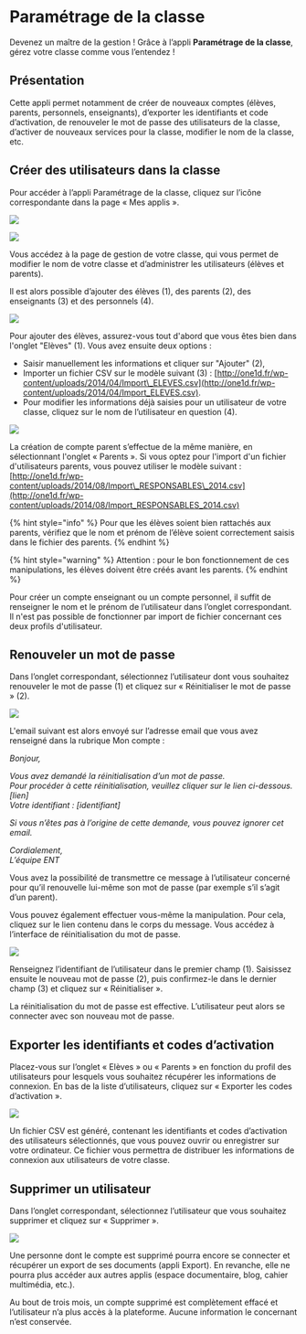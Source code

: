 # Paramétrage de la classe

Devenez un maître de la gestion ! Grâce à l’appli **Paramétrage de la classe**, gérez votre classe comme vous l’entendez !

## Présentation

Cette appli permet notamment de créer de nouveaux comptes \(élèves, parents, personnels, enseignants\), d’exporter les identifiants et code d’activation, de renouveler le mot de passe des utilisateurs de la classe, d’activer de nouveaux services pour la classe, modifier le nom de la classe, etc.

## Créer des utilisateurs dans la classe

Pour accéder à l’appli Paramétrage de la classe, cliquez sur l’icône correspondante dans la page « Mes applis ».

![](.gitbook/assets/2018-08-24_11h44_08%20%282%29.png)

![](.gitbook/assets/2018-08-24_11h45_21%20%281%29.png)

Vous accédez à la page de gestion de votre classe, qui vous permet de modifier le nom de votre classe et d’administrer les utilisateurs \(élèves et parents\).

Il est alors possible d’ajouter des élèves \(1\), des parents \(2\), des enseignants \(3\) et des personnels \(4\).

![](.gitbook/assets/2018-08-24_11h46_40%20%281%29.png)

Pour ajouter des élèves, assurez-vous tout d'abord que vous êtes bien dans l'onglet "Elèves" \(1\). Vous avez ensuite deux options :

* Saisir manuellement les informations et cliquer sur "Ajouter" \(2\),
* Importer un fichier CSV sur le modèle suivant \(3\) : [http://one1d.fr/wp-content/uploads/2014/04/Import\_ELEVES.csv](http://one1d.fr/wp-content/uploads/2014/04/Import_ELEVES.csv).
* Pour modifier les informations déjà saisies pour un utilisateur de votre classe, cliquez sur le nom de l’utilisateur en question \(4\).

![](.gitbook/assets/2018-08-24_11h48_43%20%283%29.png)

La création de compte parent s’effectue de la même manière, en sélectionnant l'onglet « Parents ». Si vous optez pour l'import d'un fichier d'utilisateurs parents, vous pouvez utiliser le modèle suivant : [http://one1d.fr/wp-content/uploads/2014/08/Import\_RESPONSABLES\_2014.csv](http://one1d.fr/wp-content/uploads/2014/08/Import_RESPONSABLES_2014.csv)

{% hint style="info" %}
Pour que les élèves soient bien rattachés aux parents, vérifiez que le nom et prénom de l’élève soient correctement saisis dans le fichier des parents.
{% endhint %}

{% hint style="warning" %}
Attention : pour le bon fonctionnement de ces manipulations, les élèves doivent être créés avant les parents.
{% endhint %}

Pour créer un compte enseignant ou un compte personnel, il suffit de renseigner le nom et le prénom de l’utilisateur dans l’onglet correspondant. Il n'est pas possible de fonctionner par import de fichier concernant ces deux profils d'utilisateur.

## Renouveler un mot de passe

Dans l’onglet correspondant, sélectionnez l’utilisateur dont vous souhaitez renouveler le mot de passe \(1\) et cliquez sur « Réinitialiser le mot de passe » \(2\).

![](.gitbook/assets/2018-08-24_11h59_36-1.png)

L'email suivant est alors envoyé sur l’adresse email que vous avez renseigné dans la rubrique Mon compte :

_Bonjour,_

_Vous avez demandé la réinitialisation d’un mot de passe.  
Pour procéder à cette réinitialisation, veuillez cliquer sur le lien ci-dessous.  
\[lien\]  
Votre identifiant : \[identifiant\]_

_Si vous n’êtes pas à l’origine de cette demande, vous pouvez ignorer cet email._

_Cordialement,  
L’équipe ENT_

Vous avez la possibilité de transmettre ce message à l’utilisateur concerné pour qu’il renouvelle lui-même son mot de passe \(par exemple s’il s’agit d’un parent\).

Vous pouvez également effectuer vous-même la manipulation. Pour cela, cliquez sur le lien contenu dans le corps du message. Vous accédez à l’interface de réinitialisation du mot de passe.

![](.gitbook/assets/p8-1%20%281%29.png)

Renseignez l’identifiant de l’utilisateur dans le premier champ \(1\). Saisissez ensuite le nouveau mot de passe \(2\), puis confirmez-le dans le dernier champ \(3\) et cliquez sur « Réinitialiser ».

La réinitialisation du mot de passe est effective. L’utilisateur peut alors se connecter avec son nouveau mot de passe.

## Exporter les identifiants et codes d’activation

Placez-vous sur l’onglet « Elèves » ou « Parents » en fonction du profil des utilisateurs pour lesquels vous souhaitez récupérer les informations de connexion. En bas de la liste d’utilisateurs, cliquez sur « Exporter les codes d’activation ».

![](.gitbook/assets/2018-08-24_12h03_27-1.png)

Un fichier CSV est généré, contenant les identifiants et codes d’activation des utilisateurs sélectionnés, que vous pouvez ouvrir ou enregistrer sur votre ordinateur. Ce fichier vous permettra de distribuer les informations de connexion aux utilisateurs de votre classe.

## Supprimer un utilisateur

Dans l’onglet correspondant, sélectionnez l’utilisateur que vous souhaitez supprimer et cliquez sur « Supprimer ».

![](.gitbook/assets/2018-08-24_12h04_21%20%283%29.png)

Une personne dont le compte est supprimé pourra encore se connecter et récupérer un export de ses documents \(appli Export\). En revanche, elle ne pourra plus accéder aux autres applis \(espace documentaire, blog, cahier multimédia, etc.\).

Au bout de trois mois, un compte supprimé est complètement effacé et l’utilisateur n’a plus accès à la plateforme. Aucune information le concernant n’est conservée.

